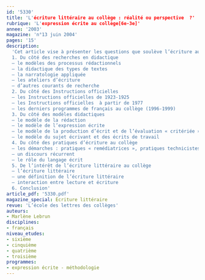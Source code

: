 ```yaml
---
id: '5330'
title: 'L'écriture littéraire au collège : réalité ou perspective  ?'
rubrique: 'L'expression écrite au collège[6e-3e]'
annee: '2003'
magazine: 'n°13 juin 2004'
pages: '15'
description: 
  'Cet article vise à présenter les questions que soulève l’écriture au collège en examinant les perspectives et les avancées des recherches didactiques, leurs retombées sur le discours des recommandations officielles, leurs effets sur les pratiques à travers les modèles didactiques, sur la configuration de la discipline, sur le statut de l’élève scripteur en français et sur l’évaluation. Est-il loisible de parler d’écriture littéraire au collège alors que les instructions officielles n’en parlent jamais et envisagent l’écriture en général ?
  1. Du côté des recherches en didactique
  – le modèles des processus rédactionnels
  – la didactique des types de textes
  – la narratologie appliquée
  – les ateliers d’écriture
  – d’autres courants de recherche
  2. Du côté des Instructions officielles
  – les Instructions officielles de 1923-1925
  – les Instructions officielles  à partir de 1977
  – les derniers programmes de français au collège (1996-1999)
  3. Du côté des modèles didactiques
  – le modèle de la rédaction
  – le modèle de l’expression écrite
  – le modèle de la production d’écrit et de l’évaluation « critériée »
  – le modèle du sujet écrivant et des écrits de travail
  4. Du côté des pratiques d’écriture au collège
  – les démarches : pratiques « remédiatrices », pratiques technicistes, pratiques libératrices
  – un discours récurrent
  – le rôle du langage écrit
  5. De l’intérêt de l’écriture littéraire au collège
  – l’écriture littéraire
  – une définition de l’écriture littéraire
  – interaction entre lecture et écriture
  6. Conclusion'
article_pdf: '5330.pdf'
magazine_special: Écriture littéraire
revue: 'L’école des lettres des collèges'
auteurs:
- Marlène Lebrun
disciplines:
- français
niveau_etudes:
- sixième
- cinquième
- quatrième
- troisième
programmes:
- expression écrite - méthodologie
---
```

